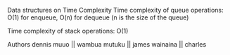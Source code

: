 Data structures on Time Complexity
Time complexity of queue operations: O(1) for enqueue, O(n) for dequeue (n is the size of the queue)

Time complexity of stack operations: O(1)

Authors
dennis muuo || 
wambua mutuku ||
james wainaina ||
charles
